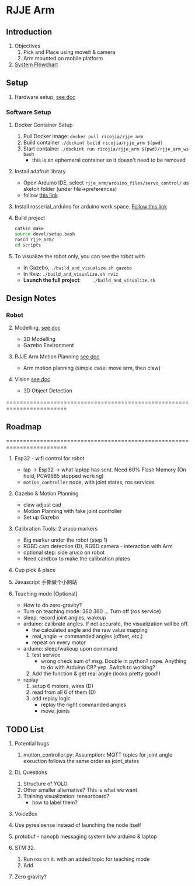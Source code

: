 # RJJE Arm
## Introduction
1. Objectives
    1. Pick and Place using moveit & camera
    2. Arm mounted on mobile platform
2. [System Flowchart](https://drive.google.com/file/d/1ujubSrS_AvXeORWJ76qhUnCQ4BP0E4v_/view?usp=sharing)

## Setup
1. Hardware setup, [see doc](./rjje_arm_ws/src/arduino_files/README.md)

### Software Setup
1. Docker Container Setup 
    1. Pull Docker image: ```docker pull ricojia/rjje_arm``` 
    2. Build container ```./dockint build ricojia/rjje_arm $(pwd)```
    3. Start container ```./dockint run ricojia/rjje_arm $(pwd)/rjje_arm_ws bash```
        - this is an ephemeral container so it doesn't need to be removed 

2. Install adafruit library 
    - Open Arduino IDE, select ```rjje_arm/arduino_files/servo_control/``` as sketch folder (under file->preferences)
    - follow [this link](https://learn.adafruit.com/16-channel-pwm-servo-driver?view=all#install-adafruit-pca9685-library-1825143-2)

3. Install rosserial_arduino for arduino work space. [Follow this link](http://wiki.ros.org/rosserial_arduino/Tutorials/Arduino%20IDE%20Setup)

4. Build project
    ```bash
    catkin_make
    source devel/setup.bash
    roscd rjje_arm/
    cd scripts
    ```

5. To visualize the robot only, you can see the robot with 
    - In Gazebo, ```./build_and_visualize.sh gazebo``` 
    - In Rviz: ```./build_and_visualize.sh rviz```
    - **Launch the full project**: ```    ./build_and_visualize.sh```
## Design Notes
### Robot
2. Modelling, [see doc](rjje_arm_ws/src/rjje_arm/docs/rjje_arm_modelling.md)
    - 3D Modelling 
    - Gazebo Environment

3. RJJE Arm Motion Planning [see doc](rjje_arm_ws/src/rjje_arm/docs/rjje_arm_motion_planning.md)
    - Arm motion planning (simple case: move arm, then claw)

4. Vision [see doc](rjje_arm_ws/src/rjje_arm/docs/rjje_arm_vision.md)
    - 3D Object Detection

========================================================================
## Roadmap 
========================================================================
1. Esp32 - wifi control for robot
    - lap -> Esp32 -> what laptop has sent. Need 60% Flash Memory (On hold, PCA9685 stopped working)
    - ```motion_controller``` node, with joint states, ros services
2. Gazebo & Motion Planning
    - claw adjust cad
    - Motion Planning with fake joint controller
    - Set up Gazebo 
3. Calibration Tools: 2 aruco markers
    - Big marker under the robot (step 1)
    - RGBD cam detection (D), RGBD camera - interaction with Arm
    - optional step: side aruco on robot
    - Need cardbox to make the calibration plates

4. Cup pick & place
5. Javascript 手撕做个小网站
6. Teaching mode [Optional]
    - How to do zero-gravity?
    - Turn on teaching mode: 360 360 ... Turn off (ros service)
    - sleep, record joint angles, wakeup
    - arduino: calibrate angles. If not accurate, the visualization will be off.
        - the calculated angle and the raw value mapping
        - real_angle -> commanded angles (offset, etc.)
        - repeat on every motor
    - arduino: sleep/wakeup upon command
        1. test service 
            - wrong check sum of msg. Double in python? nope. Anything to do with Arduino CB? yep. Switch to working?
        2. Add the function & get real angle (looks pretty good!)
    - replay
        1. setup 6 motors, wires (D)
        2. read from all 6 of them (D)
        3. add replay logic
            - replay the right commanded angles
            - move_joints
## TODO List 
1. Potential bugs
   1. motion_controller.py: Assumption: MQTT topics for joint angle exeuction follows the same order as joint_states 

2. DL Questions
    1. Structure of YOLO 
    2. Other smaller alternative? This is what we want
    3. Training visualization: tensorboard?
        - how to label them?
3. VoiceBox
4. Use pyrealsense instead of launching the node itself
5. protobuf - nanopb messaging system b/w arduino & laptop
6. STM 32. 
    1. Run ros on it. with an added topic for teaching mode
    2. Add
7. Zero gravity?

